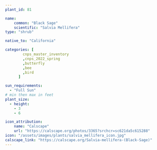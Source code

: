 ```yaml
---
plant_id: 81

name: 
    common: "Black Sage"  
    scientific: "Salvia Mellifera" 
type: "shrub"

native_to: "California"

categories: [
        cnps_master_inventory
        ,cnps_2022_spring
        ,butterfly
        ,bee
        ,bird
      ]

sun_requirements:
  - "Full Sun"
# min then max in feet
plant_size:
  - height: 
    - 3
    - 6

icon_attribution: 
    name: "Calscape"
    url: "https://calscape.org/photos/3365?srchcr=sc621da5c615288" 
icon: "/assets/images/plants/salvia_mellifera_icon.jpg" 
calscape_link: "https://calscape.org/Salvia-mellifera-(Black-Sage)"
---
```


